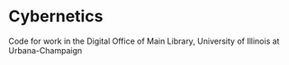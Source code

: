 # Cybernetics

Code for work in the Digital Office of Main Library, University of Illinois at Urbana-Champaign
